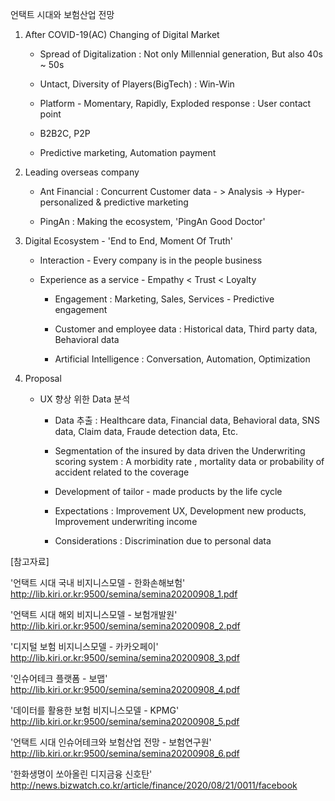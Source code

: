 언택트 시대와 보험산업 전망 

1. After COVID-19(AC) Changing of Digital Market  

   * Spread of Digitalization : Not only Millennial generation, But also 40s ~ 50s

   * Untact, Diversity of Players(BigTech) : Win-Win

   * Platform - Momentary, Rapidly, Exploded response : User contact point  

   * B2B2C, P2P 

   * Predictive marketing, Automation payment 

     

2. Leading overseas company

   * Ant Financial : Concurrent Customer data - > Analysis -> Hyper-personalized & predictive marketing

   * PingAn : Making the ecosystem, 'PingAn Good Doctor'

     

3. Digital Ecosystem - 'End to End, Moment Of Truth'

   * Interaction - Every company is in the people business

   * Experience as a service - Empathy < Trust < Loyalty

     - Engagement : Marketing, Sales, Services - Predictive engagement 

     - Customer and employee data : Historical data, Third party data, Behavioral data

     - Artificial Intelligence : Conversation, Automation, Optimization 

       

4. Proposal 

   * UX 향상 위한  Data 분석 

     - Data 추출 : Healthcare data, Financial data, Behavioral data, SNS data, Claim data, Fraude detection data, Etc.

     - Segmentation of the insured by data driven the Underwriting scoring system : A morbidity rate , mortality data or probability of accident related to the coverage
     - Development of tailor - made products by the life cycle 

     - Expectations : Improvement UX, Development new products, Improvement underwriting income 
     - Considerations : Discrimination due to personal data

[참고자료]

'언택트 시대 국내 비지니스모델 - 한화손해보험' http://lib.kiri.or.kr:9500/semina/semina20200908_1.pdf

'언택트 시대 해외 비지니스모델 - 보험개발원' http://lib.kiri.or.kr:9500/semina/semina20200908_2.pdf

'디지털 보험 비지니스모델 - 카카오페이' http://lib.kiri.or.kr:9500/semina/semina20200908_3.pdf

'인슈어테크 플랫폼 - 보맵' http://lib.kiri.or.kr:9500/semina/semina20200908_4.pdf

'데이터를 활용한 보험 비지니스모델 - KPMG' http://lib.kiri.or.kr:9500/semina/semina20200908_5.pdf

'언택트 시대 인슈어테크와 보험산업 전망 - 보험연구원' http://lib.kiri.or.kr:9500/semina/semina20200908_6.pdf

'한화생명이 쏘아올린 디지금융 신호탄' http://news.bizwatch.co.kr/article/finance/2020/08/21/0011/facebook

